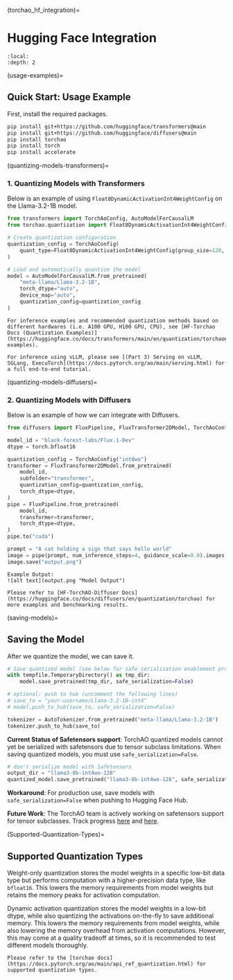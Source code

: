 (torchao_hf_integration)=
# Hugging Face Integration

```{contents}
:local:
:depth: 2
```

(usage-examples)=
## Quick Start: Usage Example

First, install the required packages.

```bash
pip install git+https://github.com/huggingface/transformers@main
pip install git+https://github.com/huggingface/diffusers@main
pip install torchao
pip install torch
pip install accelerate
```

(quantizing-models-transformers)=
### 1. Quantizing Models with Transformers

Below is an example of using `Float8DynamicActivationInt4WeightConfig` on the Llama-3.2-1B model.

```python
from transformers import TorchAoConfig, AutoModelForCausalLM
from torchao.quantization import Float8DynamicActivationInt4WeightConfig

# Create quantization configuration
quantization_config = TorchAoConfig(
    quant_type=Float8DynamicActivationInt4WeightConfig(group_size=128, use_hqq=True)
)

# Load and automatically quantize the model
model = AutoModelForCausalLM.from_pretrained(
    "meta-llama/Llama-3.2-1B",
    torch_dtype="auto",
    device_map="auto",
    quantization_config=quantization_config
)
```
```{seealso}
For inference examples and recommended quantization methods based on different hardwares (i.e. A100 GPU, H100 GPU, CPU), see [HF-Torchao Docs (Quantization Examples)](https://huggingface.co/docs/transformers/main/en/quantization/torchao#quantization-examples).

For inference using vLLM, please see [(Part 3) Serving on vLLM, SGLang, ExecuTorch](https://docs.pytorch.org/ao/main/serving.html) for a full end-to-end tutorial.
```

(quantizing-models-diffusers)=
### 2. Quantizing Models with Diffusers

Below is an example of how we can integrate with Diffusers.

```python
from diffusers import FluxPipeline, FluxTransformer2DModel, TorchAoConfig

model_id = "black-forest-labs/Flux.1-Dev"
dtype = torch.bfloat16

quantization_config = TorchAoConfig("int8wo")
transformer = FluxTransformer2DModel.from_pretrained(
    model_id,
    subfolder="transformer",
    quantization_config=quantization_config,
    torch_dtype=dtype,
)
pipe = FluxPipeline.from_pretrained(
    model_id,
    transformer=transformer,
    torch_dtype=dtype,
)
pipe.to("cuda")

prompt = "A cat holding a sign that says hello world"
image = pipe(prompt, num_inference_steps=4, guidance_scale=0.0).images[0]
image.save("output.png")
```

```{note}
Example Output:
![alt text](output.png "Model Output")
```

```{seealso}
Please refer to [HF-TorchAO-Diffuser Docs](https://huggingface.co/docs/diffusers/en/quantization/torchao) for more examples and benchmarking results.
```

(saving-models)=
## Saving the Model

After we quantize the model, we can save it.

```python
# Save quantized model (see below for safe_serialization enablement progress)
with tempfile.TemporaryDirectory() as tmp_dir:
    model.save_pretrained(tmp_dir, safe_serialization=False)

# optional: push to hub (uncomment the following lines)
# save_to = "your-username/Llama-3.2-1B-int4"
# model.push_to_hub(save_to, safe_serialization=False)

tokenizer = AutoTokenizer.from_pretrained("meta-llama/Llama-3.2-1B")
tokenizer.push_to_hub(save_to)
```

**Current Status of Safetensors support**: TorchAO quantized models cannot yet be serialized with safetensors due to tensor subclass limitations. When saving quantized models, you must use `safe_serialization=False`.

```python
# don't serialize model with Safetensors
output_dir = "llama3-8b-int4wo-128"
quantized_model.save_pretrained("llama3-8b-int4wo-128", safe_serialization=False)
```

**Workaround**: For production use, save models with `safe_serialization=False` when pushing to Hugging Face Hub.

**Future Work**: The TorchAO team is actively working on safetensors support for tensor subclasses. Track progress [here](https://github.com/pytorch/ao/issues/2338) and [here](https://github.com/pytorch/ao/pull/2881).

(Supported-Quantization-Types)=
## Supported Quantization Types

Weight-only quantization stores the model weights in a specific low-bit data type but performs computation with a higher-precision data type, like `bfloat16`. This lowers the memory requirements from model weights but retains the memory peaks for activation computation.

Dynamic activation quantization stores the model weights in a low-bit dtype, while also quantizing the activations on-the-fly to save additional memory. This lowers the memory requirements from model weights, while also lowering the memory overhead from activation computations. However, this may come at a quality tradeoff at times, so it is recommended to test different models thoroughly.

```{note}
Please refer to the [torchao docs](https://docs.pytorch.org/ao/main/api_ref_quantization.html) for supported quantization types.
```
